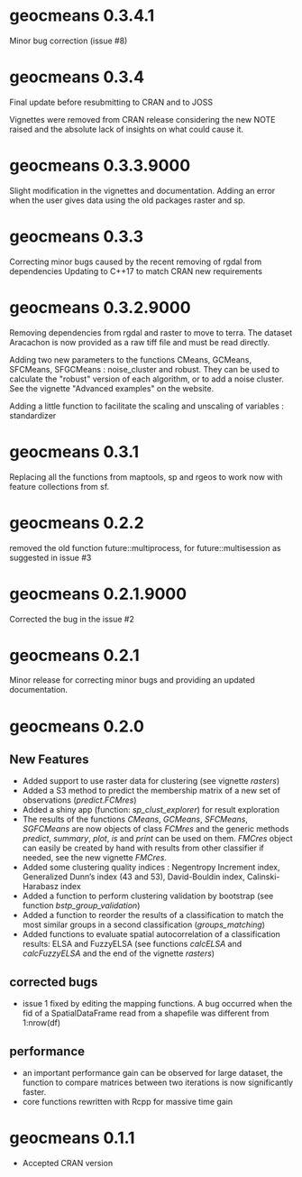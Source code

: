 # geocmeans 0.3.4.1

Minor bug correction (issue #8)

# geocmeans 0.3.4

Final update before resubmitting to CRAN and to JOSS

Vignettes were removed from CRAN release considering the new NOTE raised and the absolute lack of insights on what could cause it.

# geocmeans 0.3.3.9000

Slight modification in the vignettes and documentation.
Adding an error when the user gives data using the old packages raster and sp.

# geocmeans 0.3.3

Correcting minor bugs caused by the recent removing of rgdal from dependencies
Updating to C++17 to match CRAN new requirements

# geocmeans 0.3.2.9000

Removing dependencies from rgdal and raster to move to terra.
The dataset Aracachon is now provided as a raw tiff file and must be read directly.

Adding two new parameters to the functions CMeans, GCMeans, SFCMeans, SFGCMeans : noise_cluster and robust. They can be used to calculate the "robust" version of each algorithm, or to add a noise cluster. See the vignette "Advanced examples" on the website.

Adding a little function to facilitate the scaling and unscaling of variables : standardizer

# geocmeans 0.3.1

Replacing all the functions from maptools, sp and rgeos to work now with feature collections from sf.

# geocmeans 0.2.2

removed the old function future::multiprocess, for future::multisession as suggested in issue #3

# geocmeans 0.2.1.9000

Corrected the bug in the issue #2

# geocmeans 0.2.1

Minor release for correcting minor bugs and providing an updated documentation.

# geocmeans 0.2.0

## New Features

* Added support to use raster data for clustering (see vignette *rasters*)
* Added a S3 method to predict the membership matrix of a new set of observations (*predict.FCMres*)
* Added a shiny app (function: *sp_clust_explorer*) for result exploration
* The results of the functions *CMeans*, *GCMeans*, *SFCMeans*, *SGFCMeans* are now objects of class *FCMres* and the generic methods *predict*, *summary*, *plot*, *is* and *print* can be used on them. *FMCres* object can easily be created by hand with results from other classifier if needed, see the new vignette *FMCres*.
* Added some clustering quality indices : Negentropy Increment index, Generalized Dunn’s index (43 and 53), David-Bouldin index, Calinski-Harabasz index
* Added a function to perform clustering validation by bootstrap (see function *bstp_group_validation*)
* Added a function to reorder the results of a classification to match the most similar groups in a second classification (*groups_matching*)
* Added functions to evaluate spatial autocorrelation of a classification results: ELSA and FuzzyELSA (see functions *calcELSA* and *calcFuzzyELSA* and the end of the vignette *rasters*)

## corrected bugs

* issue 1 fixed by editing the mapping functions. A bug occurred when the fid of a SpatialDataFrame read from a shapefile was different from 1:nrow(df)

## performance

* an important performance gain can be observed for large dataset, the function to compare matrices between two iterations is now significantly faster.
* core functions rewritten with Rcpp for massive time gain

# geocmeans 0.1.1

* Accepted CRAN version
